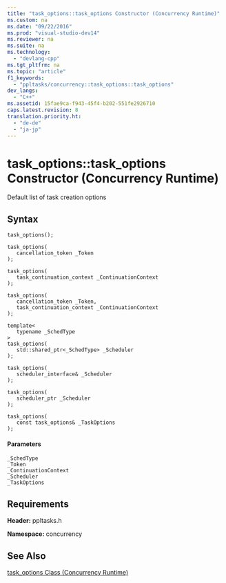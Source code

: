 ```yaml
---
title: "task_options::task_options Constructor (Concurrency Runtime)"
ms.custom: na
ms.date: "09/22/2016"
ms.prod: "visual-studio-dev14"
ms.reviewer: na
ms.suite: na
ms.technology: 
  - "devlang-cpp"
ms.tgt_pltfrm: na
ms.topic: "article"
f1_keywords: 
  - "ppltasks/concurrency::task_options::task_options"
dev_langs: 
  - "C++"
ms.assetid: 15fae9ca-f943-45f4-b202-551fe2926710
caps.latest.revision: 8
translation.priority.ht: 
  - "de-de"
  - "ja-jp"
---
```

# task_options::task_options Constructor (Concurrency Runtime)
Default list of task creation options  
  
## Syntax  
  
```  
task_options();  
  
task_options(  
   cancellation_token _Token  
);  
  
task_options(  
   task_continuation_context _ContinuationContext  
);  
  
task_options(  
   cancellation_token _Token,  
   task_continuation_context _ContinuationContext  
);  
  
template<  
   typename _SchedType  
>  
task_options(  
   std::shared_ptr<_SchedType> _Scheduler  
);  
  
task_options(  
   scheduler_interface& _Scheduler  
);  
  
task_options(  
   scheduler_ptr _Scheduler  
);  
  
task_options(  
   const task_options& _TaskOptions  
);  
```  
  
#### Parameters  
 `_SchedType`  
 `_Token`  
 `_ContinuationContext`  
 `_Scheduler`  
 `_TaskOptions`  
  
## Requirements  
 **Header:** ppltasks.h  
  
 **Namespace:** concurrency  
  
## See Also  
 [task_options Class (Concurrency Runtime)](../vs140/task_options-class--concurrency-runtime-.md)